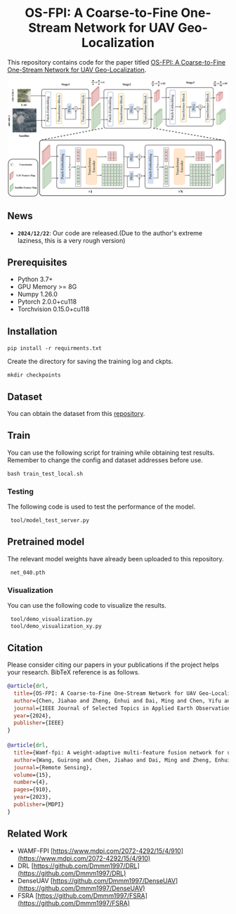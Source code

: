 <h1 align="center"> OS-FPI: A Coarse-to-Fine One-Stream Network for UAV Geo-Localization</h1>

This repository contains code for the paper titled [OS-FPI: A Coarse-to-Fine One-Stream Network for UAV Geo-Localization](https://ieeexplore.ieee.org/document/10478125).

![](img/OS_FPI_backbone_v1.drawio.png)

## News
- **`2024/12/22`**: Our code are released.(Due to the author's extreme laziness, this is a very rough version)


## Prerequisites

- Python 3.7+
- GPU Memory >= 8G
- Numpy 1.26.0
- Pytorch 2.0.0+cu118
- Torchvision 0.15.0+cu118

## Installation

```
pip install -r requirments.txt
```

Create the directory for saving the training log and ckpts.

```
mkdir checkpoints
```

## Dataset

You can obtain the dataset from this [repository](https://github.com/Dmmm1997/DRL).

## Train
You can use the following script for training while obtaining test results. Remember to change the config and dataset addresses before use.

```
bash train_test_local.sh
```

### Testing

The following code is used to test the performance of the model.

```
 tool/model_test_server.py
```

## Pretrained model
The relevant model weights have already been uploaded to this repository.

```
 net_040.pth
```

### Visualization

You can use the following code to visualize the results.

```
 tool/demo_visualization.py
 tool/demo_visualization_xy.py
```

## Citation

Please consider citing our papers in your publications if the project helps your research. BibTeX reference is as follows.
```bibtex
@article{drl,
  title={OS-FPI: A Coarse-to-Fine One-Stream Network for UAV Geo-Localization},
  author={Chen, Jiahao and Zheng, Enhui and Dai, Ming and Chen, Yifu and Lu, Yusheng},
  journal={IEEE Journal of Selected Topics in Applied Earth Observations and Remote Sensing},
  year={2024},
  publisher={IEEE}
}

@article{drl,
  title={Wamf-fpi: A weight-adaptive multi-feature fusion network for uav localization},
  author={Wang, Guirong and Chen, Jiahao and Dai, Ming and Zheng, Enhui},
  journal={Remote Sensing},
  volume={15},
  number={4},
  pages={910},
  year={2023},
  publisher={MDPI}
}
```

## Related Work
- WAMF-FPI [https://www.mdpi.com/2072-4292/15/4/910](https://www.mdpi.com/2072-4292/15/4/910)
- DRL [https://github.com/Dmmm1997/DRL](https://github.com/Dmmm1997/DRL)
- DenseUAV [https://github.com/Dmmm1997/DenseUAV](https://github.com/Dmmm1997/DenseUAV)
- FSRA [https://github.com/Dmmm1997/FSRA](https://github.com/Dmmm1997/FSRA)
